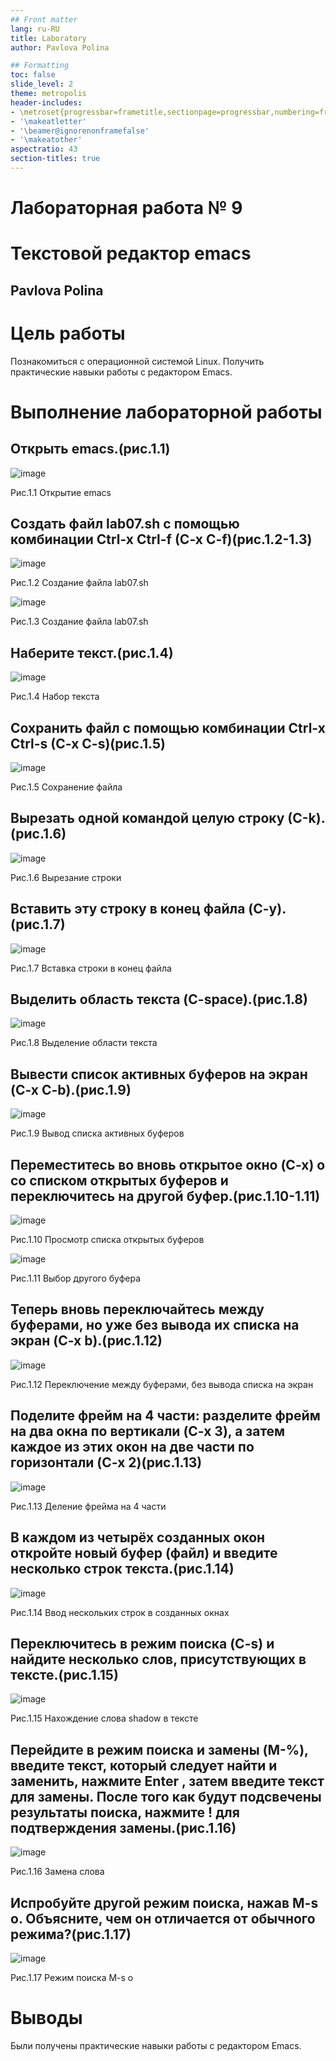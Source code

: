 ```yaml
---
## Front matter
lang: ru-RU
title: Laboratory
author: Pavlova Polina

## Formatting
toc: false
slide_level: 2
theme: metropolis
header-includes: 
- \metroset{progressbar=frametitle,sectionpage=progressbar,numbering=fraction}
- '\makeatletter'
- '\beamer@ignorenonframefalse'
- '\makeatother'
aspectratio: 43
section-titles: true
---
```


# Лабораторная работа № 9

# Текстовой редактор emacs

## Pavlova Polina

# Цель работы

Познакомиться с операционной системой Linux. Получить практические навыки работы с редактором Emacs.

# Выполнение лабораторной работы

## Открыть emacs.(рис.1.1)

![image](image/1.png)

Рис.1.1 Открытие emacs

## Создать файл lab07.sh с помощью комбинации Ctrl-x Ctrl-f (C-x C-f)(рис.1.2-1.3)

![image](image/2.png)

Рис.1.2 Создание файла lab07.sh

![image](image/3.png)

Рис.1.3 Создание файла lab07.sh

## Наберите текст.(рис.1.4)

![image](image/4.png)

Рис.1.4 Набор текста

## Сохранить файл с помощью комбинации Ctrl-x Ctrl-s (C-x C-s)(рис.1.5)

![image](image/5.png)

Рис.1.5 Сохранение файла

## Вырезать одной командой целую строку (С-k).(рис.1.6)

![image](image/6.png)

Рис.1.6 Вырезание строки

## Вставить эту строку в конец файла (C-y).(рис.1.7)

![image](image/7.png)

Рис.1.7 Вставка строки в конец файла

## Выделить область текста (C-space).(рис.1.8)

![image](image/8.png)

Рис.1.8 Выделение области текста

## Вывести список активных буферов на экран (C-x C-b).(рис.1.9)

![image](image/9.png)

Рис.1.9 Вывод списка активных буферов

## Переместитесь во вновь открытое окно (C-x) o со списком открытых буферов и переключитесь на другой буфер.(рис.1.10-1.11)

![image](image/12.png)

Рис.1.10 Просмотр списка открытых буферов

![image](image/13.png)

Рис.1.11 Выбор другого буфера

## Теперь вновь переключайтесь между буферами, но уже без вывода их списка на экран (C-x b).(рис.1.12)

![image](image/15.png)

Рис.1.12 Переключение между буферами, без вывода списка на экран

## Поделите фрейм на 4 части: разделите фрейм на два окна по вертикали (C-x 3), а затем каждое из этих окон на две части по горизонтали (C-x 2)(рис.1.13)

![image](image/16.png)

Рис.1.13 Деление фрейма на 4 части

## В каждом из четырёх созданных окон откройте новый буфер (файл) и введите несколько строк текста.(рис.1.14)

![image](image/17.png)

Рис.1.14 Ввод нескольких строк в созданных окнах

## Переключитесь в режим поиска (C-s) и найдите несколько слов, присутствующих в тексте.(рис.1.15)

![image](image/18.png)

Рис.1.15 Нахождение слова shadow в тексте

## Перейдите в режим поиска и замены (M-%), введите текст, который следует найти и заменить, нажмите Enter , затем введите текст для замены. После того как будут подсвечены результаты поиска, нажмите ! для подтверждения замены.(рис.1.16)

![image](image/19.png)

Рис.1.16 Замена слова

## Испробуйте другой режим поиска, нажав M-s o. Объясните, чем он отличается от обычного режима?(рис.1.17)

![image](image/19.png)

Рис.1.17 Режим поиска M-s o

# Выводы

Были получены практические навыки работы с редактором Emacs.







































































































































































































































































































































































































































































































































































































































































































































































































































































































































































































































































































































































































































































































































































































































































































































































































































































































































































































































































































































































































































































































































































































